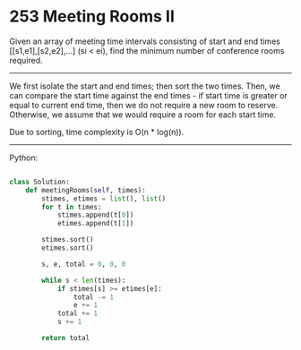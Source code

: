 # 253 Meeting Rooms II


Given an array of meeting time intervals consisting of start and end times
[[s1,e1],[s2,e2],...] (si < ei), find the minimum number of conference rooms
required.

---

We first isolate the start and end times; then sort the two times. Then, we can
compare the start time against the end times - if start time is greater or
equal to current end time, then we do not require a new room to reserve.
Otherwise, we assume that we would require a room for each start time.

Due to sorting, time complexity is O(n * log(n)).

---

Python:

```python

class Solution:
    def meetingRooms(self, times):
        stimes, etimes = list(), list()
        for t in times:
            stimes.append(t[0])
            etimes.append(t[1])

        stimes.sort()
        etimes.sort()

        s, e, total = 0, 0, 0

        while s < len(times):
            if stimes[s] >= etimes[e]:
                total -= 1
                e += 1
            total += 1
            s += 1

        return total
```
